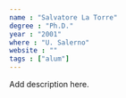 ```yaml
---
name : "Salvatore La Torre"
degree : "Ph.D."
year : "2001"
where : "U. Salerno"
website : ""
tags : ["alum"]
---
```

Add description here.
